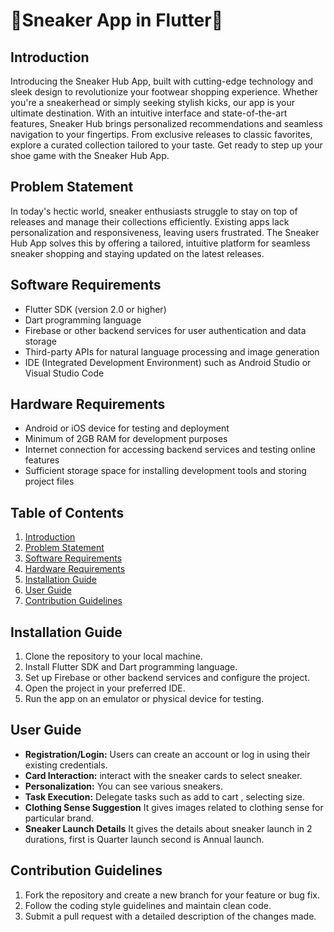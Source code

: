 # 👟Sneaker App in Flutter👟

## Introduction
Introducing the Sneaker Hub App, built with cutting-edge technology and sleek design to revolutionize your footwear shopping experience. Whether you're a sneakerhead or simply seeking stylish kicks, our app is your ultimate destination. With an intuitive interface and state-of-the-art features, Sneaker Hub brings personalized recommendations and seamless navigation to your fingertips. From exclusive releases to classic favorites, explore a curated collection tailored to your taste. Get ready to step up your shoe game with the Sneaker Hub App.

## Problem Statement
In today's hectic world, sneaker enthusiasts struggle to stay on top of releases and manage their collections efficiently. Existing apps lack personalization and responsiveness, leaving users frustrated. The Sneaker Hub App solves this by offering a tailored, intuitive platform for seamless sneaker shopping and staying updated on the latest releases.

## Software Requirements
- Flutter SDK (version 2.0 or higher)
- Dart programming language
- Firebase or other backend services for user authentication and data storage
- Third-party APIs for natural language processing and image generation
- IDE (Integrated Development Environment) such as Android Studio or Visual Studio Code

## Hardware Requirements
- Android or iOS device for testing and deployment
- Minimum of 2GB RAM for development purposes
- Internet connection for accessing backend services and testing online features
- Sufficient storage space for installing development tools and storing project files

## Table of Contents
1. [Introduction](#introduction)
2. [Problem Statement](#problem-statement)
3. [Software Requirements](#software-requirements)
4. [Hardware Requirements](#hardware-requirements)
5. [Installation Guide](#installation-guide)
6. [User Guide](#user-guide)
8. [Contribution Guidelines](#contribution-guidelines)

## Installation Guide
1. Clone the repository to your local machine.
2. Install Flutter SDK and Dart programming language.
3. Set up Firebase or other backend services and configure the project.
4. Open the project in your preferred IDE.
5. Run the app on an emulator or physical device for testing.

## User Guide
- **Registration/Login:** Users can create an account or log in using their existing credentials.
- **Card Interaction:** interact with the sneaker cards to select sneaker.
- **Personalization:** You can see various sneakers.
- **Task Execution:** Delegate tasks such as add to cart , selecting size.
- **Clothing Sense Suggestion** It gives images related to clothing sense for particular brand.
- **Sneaker Launch Details** It gives the details about sneaker launch in 2 durations, first is Quarter launch second is Annual launch.

## Contribution Guidelines
1. Fork the repository and create a new branch for your feature or bug fix.
2. Follow the coding style guidelines and maintain clean code.
3. Submit a pull request with a detailed description of the changes made.
